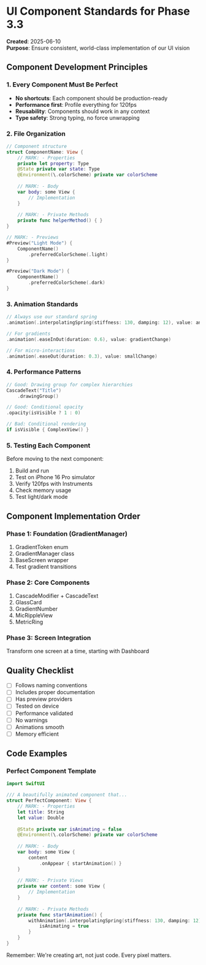 # UI Component Standards for Phase 3.3

**Created**: 2025-06-10  
**Purpose**: Ensure consistent, world-class implementation of our UI vision

## Component Development Principles

### 1. Every Component Must Be Perfect
- **No shortcuts**: Each component should be production-ready
- **Performance first**: Profile everything for 120fps
- **Reusability**: Components should work in any context
- **Type safety**: Strong typing, no force unwrapping

### 2. File Organization
```swift
// Component structure
struct ComponentName: View {
    // MARK: - Properties
    private let property: Type
    @State private var state: Type
    @Environment(\.colorScheme) private var colorScheme
    
    // MARK: - Body
    var body: some View {
        // Implementation
    }
    
    // MARK: - Private Methods
    private func helperMethod() { }
}

// MARK: - Previews
#Preview("Light Mode") {
    ComponentName()
        .preferredColorScheme(.light)
}

#Preview("Dark Mode") {
    ComponentName()
        .preferredColorScheme(.dark)
}
```

### 3. Animation Standards
```swift
// Always use our standard spring
.animation(.interpolatingSpring(stiffness: 130, damping: 12), value: animationTrigger)

// For gradients
.animation(.easeInOut(duration: 0.6), value: gradientChange)

// For micro-interactions
.animation(.easeOut(duration: 0.3), value: smallChange)
```

### 4. Performance Patterns
```swift
// Good: Drawing group for complex hierarchies
CascadeText("Title")
    .drawingGroup()

// Good: Conditional opacity
.opacity(isVisible ? 1 : 0)

// Bad: Conditional rendering
if isVisible { ComplexView() }
```

### 5. Testing Each Component
Before moving to the next component:
1. Build and run
2. Test on iPhone 16 Pro simulator
3. Verify 120fps with Instruments
4. Check memory usage
5. Test light/dark mode

## Component Implementation Order

### Phase 1: Foundation (GradientManager)
1. GradientToken enum
2. GradientManager class
3. BaseScreen wrapper
4. Test gradient transitions

### Phase 2: Core Components
1. CascadeModifier + CascadeText
2. GlassCard
3. GradientNumber
4. MicRippleView
5. MetricRing

### Phase 3: Screen Integration
Transform one screen at a time, starting with Dashboard

## Quality Checklist
- [ ] Follows naming conventions
- [ ] Includes proper documentation
- [ ] Has preview providers
- [ ] Tested on device
- [ ] Performance validated
- [ ] No warnings
- [ ] Animations smooth
- [ ] Memory efficient

## Code Examples

### Perfect Component Template
```swift
import SwiftUI

/// A beautifully animated component that...
struct PerfectComponent: View {
    // MARK: - Properties
    let title: String
    let value: Double
    
    @State private var isAnimating = false
    @Environment(\.colorScheme) private var colorScheme
    
    // MARK: - Body
    var body: some View {
        content
            .onAppear { startAnimation() }
    }
    
    // MARK: - Private Views
    private var content: some View {
        // Implementation
    }
    
    // MARK: - Private Methods
    private func startAnimation() {
        withAnimation(.interpolatingSpring(stiffness: 130, damping: 12)) {
            isAnimating = true
        }
    }
}
```

Remember: We're creating art, not just code. Every pixel matters.